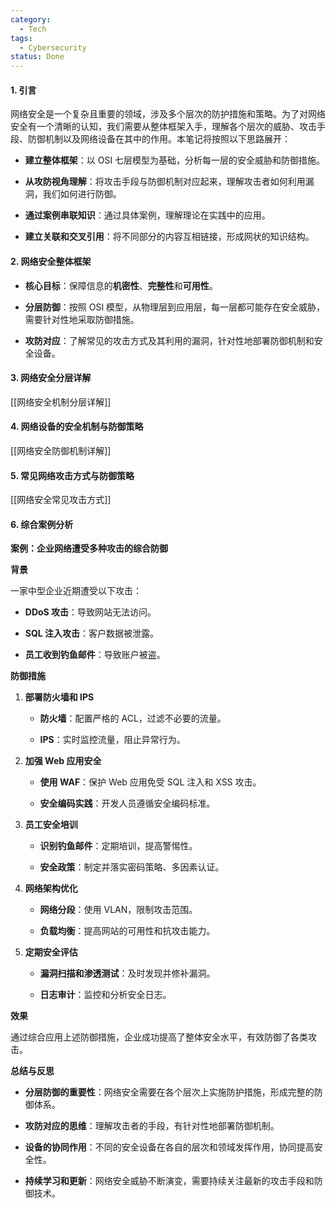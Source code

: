 ```yaml
---
category:
  - Tech
tags:
  - Cybersecurity
status: Done
---
```

#### 1. 引言

网络安全是一个复杂且重要的领域，涉及多个层次的防护措施和策略。为了对网络安全有一个清晰的认知，我们需要从整体框架入手，理解各个层次的威胁、攻击手段、防御机制以及网络设备在其中的作用。本笔记将按照以下思路展开：

- **建立整体框架**：以 OSI 七层模型为基础，分析每一层的安全威胁和防御措施。

- **从攻防视角理解**：将攻击手段与防御机制对应起来，理解攻击者如何利用漏洞，我们如何进行防御。

- **通过案例串联知识**：通过具体案例，理解理论在实践中的应用。

- **建立关联和交叉引用**：将不同部分的内容互相链接，形成网状的知识结构。

#### 2. 网络安全整体框架

- **核心目标**：保障信息的**机密性**、**完整性**和**可用性**。

- **分层防御**：按照 OSI 模型，从物理层到应用层，每一层都可能存在安全威胁，需要针对性地采取防御措施。

- **攻防对应**：了解常见的攻击方式及其利用的漏洞，针对性地部署防御机制和安全设备。


#### 3. 网络安全分层详解

[[网络安全机制分层详解]]
  

#### 4. 网络设备的安全机制与防御策略

[[网络安全防御机制详解]]
  
#### 5. 常见网络攻击方式与防御策略

  [[网络安全常见攻击方式]]
  
#### 6. 综合案例分析

**案例：企业网络遭受多种攻击的综合防御**

**背景**

一家中型企业近期遭受以下攻击：

- **DDoS 攻击**：导致网站无法访问。

- **SQL 注入攻击**：客户数据被泄露。

- **员工收到钓鱼邮件**：导致账户被盗。

**防御措施**

1. **部署防火墙和 IPS**

    - **防火墙**：配置严格的 ACL，过滤不必要的流量。
    
    - **IPS**：实时监控流量，阻止异常行为。

2. **加强 Web 应用安全**
    
    - **使用 WAF**：保护 Web 应用免受 SQL 注入和 XSS 攻击。
    
    - **安全编码实践**：开发人员遵循安全编码标准。

3. **员工安全培训**

    - **识别钓鱼邮件**：定期培训，提高警惕性。
    
    - **安全政策**：制定并落实密码策略、多因素认证。

4. **网络架构优化**

    - **网络分段**：使用 VLAN，限制攻击范围。
    
    - **负载均衡**：提高网站的可用性和抗攻击能力。

5. **定期安全评估**

    - **漏洞扫描和渗透测试**：及时发现并修补漏洞。
    
    - **日志审计**：监控和分析安全日志。

**效果**

通过综合应用上述防御措施，企业成功提高了整体安全水平，有效防御了各类攻击。

**总结与反思**

- **分层防御的重要性**：网络安全需要在各个层次上实施防护措施，形成完整的防御体系。

- **攻防对应的思维**：理解攻击者的手段，有针对性地部署防御机制。

- **设备的协同作用**：不同的安全设备在各自的层次和领域发挥作用，协同提高安全性。

- **持续学习和更新**：网络安全威胁不断演变，需要持续关注最新的攻击手段和防御技术。

